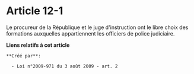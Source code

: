 # Article 12-1

Le procureur de la République et le juge d'instruction ont le libre choix des formations auxquelles appartiennent les
officiers de police judiciaire.

**Liens relatifs à cet article**

	**Créé par**:

	  - Loi n°2009-971 du 3 août 2009 - art. 2

